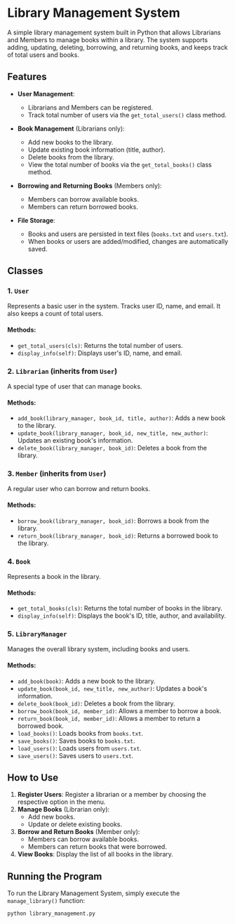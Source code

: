# Library Management System

A simple library management system built in Python that allows Librarians and Members to manage books within a library. The system supports adding, updating, deleting, borrowing, and returning books, and keeps track of total users and books.

## Features

- **User Management**:
  - Librarians and Members can be registered.
  - Track total number of users via the `get_total_users()` class method.
  
- **Book Management** (Librarians only):
  - Add new books to the library.
  - Update existing book information (title, author).
  - Delete books from the library.
  - View the total number of books via the `get_total_books()` class method.
  
- **Borrowing and Returning Books** (Members only):
  - Members can borrow available books.
  - Members can return borrowed books.
  
- **File Storage**:
  - Books and users are persisted in text files (`books.txt` and `users.txt`).
  - When books or users are added/modified, changes are automatically saved.

## Classes

### 1. `User`
Represents a basic user in the system. Tracks user ID, name, and email. It also keeps a count of total users.

#### Methods:
- `get_total_users(cls)`: Returns the total number of users.
- `display_info(self)`: Displays user's ID, name, and email.

### 2. `Librarian` (inherits from `User`)
A special type of user that can manage books.

#### Methods:
- `add_book(library_manager, book_id, title, author)`: Adds a new book to the library.
- `update_book(library_manager, book_id, new_title, new_author)`: Updates an existing book's information.
- `delete_book(library_manager, book_id)`: Deletes a book from the library.

### 3. `Member` (inherits from `User`)
A regular user who can borrow and return books.

#### Methods:
- `borrow_book(library_manager, book_id)`: Borrows a book from the library.
- `return_book(library_manager, book_id)`: Returns a borrowed book to the library.

### 4. `Book`
Represents a book in the library.

#### Methods:
- `get_total_books(cls)`: Returns the total number of books in the library.
- `display_info(self)`: Displays the book's ID, title, author, and availability.

### 5. `LibraryManager`
Manages the overall library system, including books and users.

#### Methods:
- `add_book(book)`: Adds a new book to the library.
- `update_book(book_id, new_title, new_author)`: Updates a book's information.
- `delete_book(book_id)`: Deletes a book from the library.
- `borrow_book(book_id, member_id)`: Allows a member to borrow a book.
- `return_book(book_id, member_id)`: Allows a member to return a borrowed book.
- `load_books()`: Loads books from `books.txt`.
- `save_books()`: Saves books to `books.txt`.
- `load_users()`: Loads users from `users.txt`.
- `save_users()`: Saves users to `users.txt`.

## How to Use

1. **Register Users**: Register a librarian or a member by choosing the respective option in the menu.
2. **Manage Books** (Librarian only):
   - Add new books.
   - Update or delete existing books.
3. **Borrow and Return Books** (Member only):
   - Members can borrow available books.
   - Members can return books that were borrowed.
4. **View Books**: Display the list of all books in the library.

## Running the Program

To run the Library Management System, simply execute the `manage_library()` function:

```bash
python library_management.py
